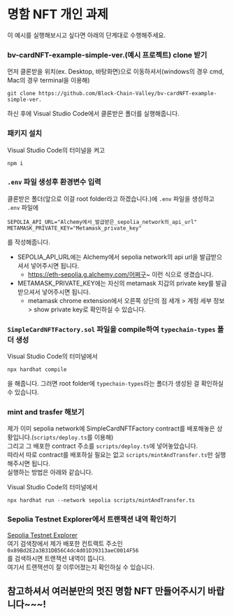 # 명함 NFT 개인 과제
이 예시를 실행해보시고 싶다면 아래의 단계대로 수행해주세요.<br/>
### bv-cardNFT-example-simple-ver.(예시 프로젝트) clone 받기
먼저 클론받을 위치(ex. Desktop, 바탕화면)으로 이동하셔서(windows의 경우 cmd, Mac의 경우 terminal을 이용해)<br/>
```shell
git clone https://github.com/Block-Chain-Valley/bv-cardNFT-example-simple-ver.
```
하신 후에 Visual Studio Code에서 클론받은 폴더를 실행해줍니다.

### 패키지 설치
Visual Studio Code의 터미널을 켜고
```shell
npm i
```
### ```.env``` 파일 생성후 환경변수 입력
클론받은 폴더(앞으로 이걸 root folder라고 하겠습니다.)에 ```.env``` 파일을 생성하고<br/>
```.env``` 파일에
```shell
SEPOLIA_API_URL="Alchemy에서_발급받은_sepolia_network의_api_url"
METAMASK_PRIVATE_KEY="Metamask_private_key"
```
를 작성해줍니다.<br/>
* SEPOLIA_API_URL에는 Alchemy에서 sepolia network의 api url을 발급받으셔서 넣어주시면 됩니다.<br/>
  - https://eth-sepolia.g.alchemy.com/어쩌구~ 이런 식으로 생겼습니다.
* METAMASK_PRIVATE_KEY에는 자신의 metamask 지갑의 private key를 발급받으셔서 넣어주시면 됩니다.<br/>
  - metamask chrome extension에서 오른쪽 상단의 점 세개 > 계정 세부 정보 > show private key로 확인하실 수 있습니다.


### ```SimpleCardNFTFactory.sol``` 파일을 compile하여 ```typechain-types``` 폴더 생성
Visual Studio Code의 터미널에서
```shell
npx hardhat compile
```
을 해줍니다.
그러면 root folder에 ```typechain-types```라는 폴더가 생성된 걸 확인하실 수 있습니다.


### mint and trasfer 해보기
제가 이미 sepolia network에 SimpleCardNFTFactory contract를 배포해놓은 상황입니다.(```scripts/deploy.ts```를 이용해)<br/>
그리고 그 배포한 contract 주소를 ```scripts/deploy.ts```에 넣어놓았습니다.<br/>
따라서 따로 contract를 배포하실 필요는 없고 ```scripts/mintAndTransfer.ts```만 실행해주시면 됩니다.<br/>
실행하는 방법은 아래와 같습니다.<br/>

Visual Studio Code의 터미널에서
```shell
npx hardhat run --network sepolia scripts/mintAndTransfer.ts
```

### Sepolia Testnet Explorer에서 트랜잭션 내역 확인하기
[Sepolia Testnet Explorer](https://sepolia.etherscan.io, "sepolia testnet explorer link")
<br/>
여기 검색창에서 제가 배포한 컨트랙트 주소인<br/>
```0x89Bd2E2a3B31DB56C4dc4d01D39313aeC0014F56```<br/>
를 검색하시면 트랜잭션 내역이 뜹니다.<br/>
여기서 트랜잭션이 잘 이루어졌는지 확인하실 수 있습니다.<br/>

## 참고하셔서 여러분만의 멋진 명함 NFT 만들어주시기 바랍니다~~~! 





